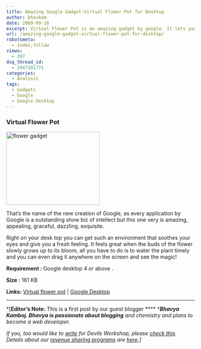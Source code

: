 ```yaml
---
title: Amazing Google Gadget-Virtual Flower Pot for Desktop
author: bhavkam
date: 2009-09-16
excerpt: Virtual Flower Pot is an amazing gadget by google. It lets you grow a tiny garden on your desktop. So when you feel lazy, sit down and water it..
url: /amazing-google-gadget-virtual-flower-pot-for-desktop/
robotsmeta:
  - index,follow
views:
  - 397
dsq_thread_id:
  - 2947101771
categories:
  - Analysis
tags:
  - Gadgets
  - Google
  - Google Desktop
---
```

### Virtual Flower Pot

<img class="alignright size-full wp-image-14262" src="http://cdn.devilsworkshop.org/files/2009/09/flower-gadget.JPG" alt="flower gadget" width="250" height="195" />

<span style="background-color: #ffffff">That&#8217;s the name of the new creation of <span style="background-color: #ffffff">Google, as every application by Google is a outstanding show biz of intellect but this one very is amazing, appealing, graceful, dazzling, exquisite.</span></span>

<span style="background-color: #ffffff">Right on your desk top you can get such an environment that soothes your eyes and give you a fresh feeling. It feels great when the buds of the flower slowly grows up to its bloom, all you have to do is to water the plant timely and you can even drag it anywhere on the screen and see the magic!</span>

<span style="background-color: #ffffff"><strong>Requirement : </strong>Google desktop 4 or above .</span>

<span style="background-color: #ffffff"><strong>Size :</strong> 161 KB</span>

**Links:** <a href="http://desktop.google.com/plugins/i/flower.html" onclick="_gaq.push(['_trackEvent', 'outbound-article', 'http://desktop.google.com/plugins/i/flower.html', 'Virtual flower pot']);" target="_blank">Virtual flower pot</a> | <a href="http://desktop.google.com/" onclick="_gaq.push(['_trackEvent', 'outbound-article', 'http://desktop.google.com/', 'Google Desktop']);" target="_blank">Google Desktop</a>

* * *

*[**Editor&#8217;s Note:** This is a first post by our guest blogger **** ******Bhavya Kamboj**. Bhavya is passionate about blogging** and chemistry and plans to become a web developer.*</p> 

*If you, too would like to [write][1] for Devils Workshop, please [check this][1]. Details about our [revenue sharing programs][1] are [here][1].]*

 [1]: http://devilsworkshop.org/join-dw/
